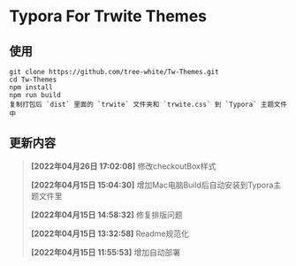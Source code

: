# Typora For Trwite Themes

## 使用

```text
git clone https://github.com/tree-white/Tw-Themes.git
cd Tw-Themes
npm install
npm run build
复制打包后 `dist` 里面的 `trwite` 文件夹和 `trwite.css` 到 `Typora` 主题文件中
```

## 更新内容

> **[2022年04月26日 17:02:08]** 修改checkoutBox样式
>
> **[2022年04月15日 15:04:30]** 增加Mac电脑Build后自动安装到Typora主题文件里
>
> **[2022年04月15日 14:58:32]** 修复排版问题
>
> **[2022年04月15日 13:32:58]** Readme规范化
>
> **[2022年04月15日 11:55:53]** 增加自动部署
